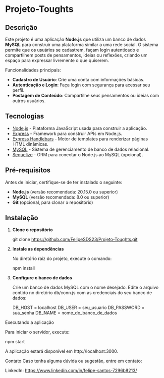 # Projeto-Toughts

## Descrição

Este projeto é uma aplicação **Node.js** que utiliza um banco de dados **MySQL** para construir uma plataforma similar a uma rede social. O sistema permite que os usuários se cadastrem, façam login autenticado e compartilhem posts de pensamentos, ideias ou reflexões, criando um espaço para expressar livremente o que quiserem.

Funcionalidades principais:
- **Cadastro de Usuário**: Crie uma conta com informações básicas.
- **Autenticação e Login**: Faça login com segurança para acessar seu perfil.
- **Postagem de Conteúdo**: Compartilhe seus pensamentos ou ideias com outros usuários.

## Tecnologias

- [Node.js](https://nodejs.org/) - Plataforma JavaScript usada para construir a aplicação.
- [Express](https://expressjs.com/) - Framework para construir APIs em Node.js.
- [Express Handlebars](https://www.npmjs.com/package/express-handlebars) - Motor de templates para renderizar páginas HTML dinâmicas.
- [MySQL](https://www.mysql.com/) - Sistema de gerenciamento de banco de dados relacional.
- [Sequelize](https://sequelize.org/) - ORM para conectar o Node.js ao MySQL (opcional).

## Pré-requisitos

Antes de iniciar, certifique-se de ter instalado o seguinte:

- **Node.js** (versão recomendada: 20.15.0 ou superior)
- **MySQL** (versão recomendada: 8.0 ou superior)
- **Git** (opcional, para clonar o repositório)

## Instalação

1. **Clone o repositório**

   git clone https://github.com/FelipeSDS23/Projeto-Toughts.git

2. **Instale as dependências**

    No diretório raiz do projeto, execute o comando:

    npm install

3. **Configure o banco de dados**   

    Crie um banco de dados MySQL com o nome desejado.
    Edite o arquivo contido no diretório db/conn.js com as credenciais do seu banco de dados:
    
    DB_HOST = localhost
    DB_USER = seu_usuario
    DB_PASSWORD = sua_senha
    DB_NAME = nome_do_banco_de_dados


Executando a aplicação

Para iniciar o servidor, execute:

npm start

A aplicação estará disponível em http://localhost:3000.


Contato
Caso tenha alguma dúvida ou sugestão, entre em contato:

LinkedIn: https://www.linkedin.com/in/felipe-santos-7296b8213/
